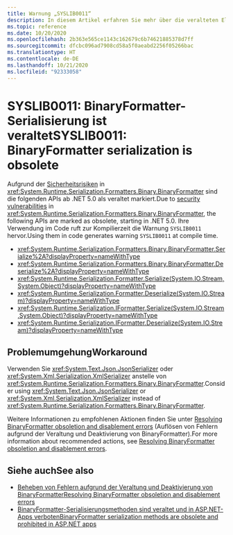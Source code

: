 ```yaml
---
title: Warnung „SYSLIB0011“
description: In diesem Artikel erfahren Sie mehr über die veralteten Elemente, die zur Kompilierzeit die Warnung „SYSLIB0011“ generieren.
ms.topic: reference
ms.date: 10/20/2020
ms.openlocfilehash: 2b363e565ce1143c162679c6b74621885378d7ff
ms.sourcegitcommit: dfcbc096ad7908cd58a5f0aeabd2256f05266bac
ms.translationtype: HT
ms.contentlocale: de-DE
ms.lasthandoff: 10/21/2020
ms.locfileid: "92333058"
---
```

# <a name="syslib0011-binaryformatter-serialization-is-obsolete"></a><span data-ttu-id="e1024-103">SYSLIB0011: BinaryFormatter-Serialisierung ist veraltet</span><span class="sxs-lookup"><span data-stu-id="e1024-103">SYSLIB0011: BinaryFormatter serialization is obsolete</span></span>

<span data-ttu-id="e1024-104">Aufgrund der [Sicherheitsrisiken](../../standard/serialization/binaryformatter-security-guide.md#binaryformatter-security-vulnerabilities) in <xref:System.Runtime.Serialization.Formatters.Binary.BinaryFormatter> sind die folgenden APIs ab .NET 5.0 als veraltet markiert.</span><span class="sxs-lookup"><span data-stu-id="e1024-104">Due to [security vulnerabilities](../../standard/serialization/binaryformatter-security-guide.md#binaryformatter-security-vulnerabilities) in <xref:System.Runtime.Serialization.Formatters.Binary.BinaryFormatter>, the following APIs are marked as obsolete, starting in .NET 5.0.</span></span> <span data-ttu-id="e1024-105">Ihre Verwendung im Code ruft zur Kompilierzeit die Warnung `SYSLIB0011` hervor.</span><span class="sxs-lookup"><span data-stu-id="e1024-105">Using them in code generates warning `SYSLIB0011` at compile time.</span></span>

- <xref:System.Runtime.Serialization.Formatters.Binary.BinaryFormatter.Serialize%2A?displayProperty=nameWithType>
- <xref:System.Runtime.Serialization.Formatters.Binary.BinaryFormatter.Deserialize%2A?displayProperty=nameWithType>
- <xref:System.Runtime.Serialization.Formatter.Serialize(System.IO.Stream,System.Object)?displayProperty=nameWithType>
- <xref:System.Runtime.Serialization.Formatter.Deserialize(System.IO.Stream)?displayProperty=nameWithType>
- <xref:System.Runtime.Serialization.IFormatter.Serialize(System.IO.Stream,System.Object)?displayProperty=nameWithType>
- <xref:System.Runtime.Serialization.IFormatter.Deserialize(System.IO.Stream)?displayProperty=nameWithType>

## <a name="workaround"></a><span data-ttu-id="e1024-106">Problemumgehung</span><span class="sxs-lookup"><span data-stu-id="e1024-106">Workaround</span></span>

<span data-ttu-id="e1024-107">Verwenden Sie <xref:System.Text.Json.JsonSerializer> oder <xref:System.Xml.Serialization.XmlSerializer> anstelle von <xref:System.Runtime.Serialization.Formatters.Binary.BinaryFormatter>.</span><span class="sxs-lookup"><span data-stu-id="e1024-107">Consider using <xref:System.Text.Json.JsonSerializer> or <xref:System.Xml.Serialization.XmlSerializer> instead of <xref:System.Runtime.Serialization.Formatters.Binary.BinaryFormatter>.</span></span>

<span data-ttu-id="e1024-108">Weitere Informationen zu empfohlenen Aktionen finden Sie unter [Resolving BinaryFormatter obsoletion and disablement errors](https://aka.ms/binaryformatter) (Auflösen von Fehlern aufgrund der Veraltung und Deaktivierung von BinaryFormatter).</span><span class="sxs-lookup"><span data-stu-id="e1024-108">For more information about recommended actions, see [Resolving BinaryFormatter obsoletion and disablement errors](https://aka.ms/binaryformatter).</span></span>

## <a name="see-also"></a><span data-ttu-id="e1024-109">Siehe auch</span><span class="sxs-lookup"><span data-stu-id="e1024-109">See also</span></span>

- [<span data-ttu-id="e1024-110">Beheben von Fehlern aufgrund der Veraltung und Deaktivierung von BinaryFormatter</span><span class="sxs-lookup"><span data-stu-id="e1024-110">Resolving BinaryFormatter obsoletion and disablement errors</span></span>](https://aka.ms/binaryformatter)
- [<span data-ttu-id="e1024-111">BinaryFormatter-Serialisierungsmethoden sind veraltet und in ASP.NET-Apps verboten</span><span class="sxs-lookup"><span data-stu-id="e1024-111">BinaryFormatter serialization methods are obsolete and prohibited in ASP.NET apps</span></span>](corefx.md#binaryformatter-serialization-methods-are-obsolete-and-prohibited-in-aspnet-apps)
